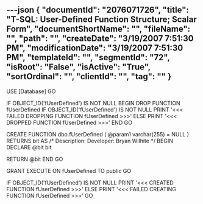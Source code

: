 ---json
{
  "documentId": "2076071726",
  "title": "T-SQL: User-Defined Function Structure; Scalar Form",
  "documentShortName": "",
  "fileName": "",
  "path": "",
  "createDate": "3/19/2007 7:51:30 PM",
  "modificationDate": "3/19/2007 7:51:30 PM",
  "templateId": "",
  "segmentId": "72",
  "isRoot": "False",
  "isActive": "True",
  "sortOrdinal": "",
  "clientId": "",
  "tag": ""
}
---

USE [Database]
GO

IF OBJECT_ID('fUserDefined') IS NOT NULL 
BEGIN 
    DROP FUNCTION fUserDefined
    IF OBJECT_ID('fUserDefined') IS NOT NULL
        PRINT '&lt;&lt;&lt; FAILED DROPPING FUNCTION fUserDefined &gt;&gt;&gt;'
    ELSE 
        PRINT '&lt;&lt;&lt; DROPPED FUNCTION fUserDefined &gt;&gt;&gt;'
END
GO

CREATE FUNCTION dbo.fUserDefined
    (
        @param1 varchar(255) = NULL
    )
RETURNS bit
AS
/*
    Description: 
    Developer: Bryan Wilhite
*/
BEGIN
    DECLARE
        @bit bit

RETURN @bit
END
GO

GRANT EXECUTE ON fUserDefined TO public
GO

IF OBJECT_ID('fUserDefined') IS NOT NULL 
    PRINT '&lt;&lt;&lt; CREATED FUNCTION fUserDefined &gt;&gt;&gt;' 
ELSE 
    PRINT '&lt;&lt;&lt; FAILED CREATING FUNCTION fUserDefined &gt;&gt;&gt;' 
GO

